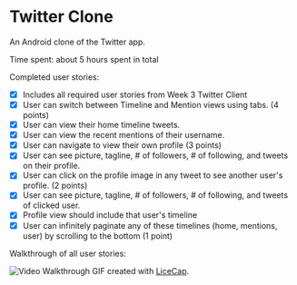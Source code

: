 # Twitter Clone
An Android clone of the Twitter app.

Time spent: about 5 hours spent in total 

Completed user stories:

* [x] Includes all required user stories from Week 3 Twitter Client
* [x] User can switch between Timeline and Mention views using tabs. (4 points)
* [x] User can view their home timeline tweets.
* [x] User can view the recent mentions of their username.
* [x] User can navigate to view their own profile (3 points)
* [x] User can see picture, tagline, # of followers, # of following, and tweets on their profile.
* [x] User can click on the profile image in any tweet to see another user's profile. (2 points)
* [x] User can see picture, tagline, # of followers, # of following, and tweets of clicked user.
* [x] Profile view should include that user's timeline
* [x] User can infinitely paginate any of these timelines (home, mentions, user) by scrolling to the bottom (1 point)

Walkthrough of all user stories:

![Video Walkthrough](https://github.com/nidhik/TwitterAndroid/blob/master/codepath-assignment-week4-android.gif)
GIF created with [LiceCap](http://www.cockos.com/licecap/).
